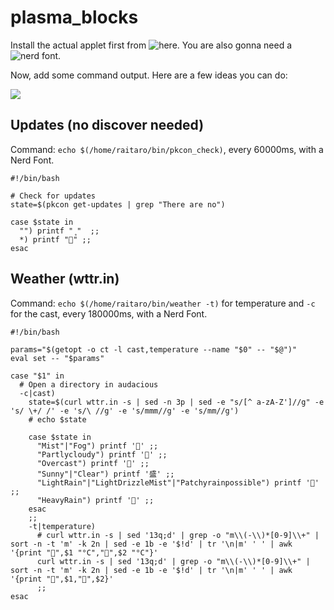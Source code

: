 # plasma_blocks

Install the actual applet first from ![here](https://github.com/Zren/plasma-applet-commandoutput). You are also gonna need a ![nerd font](https://github.com/ryanoasis/nerd-fonts).

Now, add some command output. Here are a few ideas you can do:

![](https://i.imgur.com/iVHAOL0.png)

## Updates (no discover needed)

Command: `echo $(/home/raitaro/bin/pkcon_check)`, every 60000ms, with a Nerd Font.

```
#!/bin/bash

# Check for updates
state=$(pkcon get-updates | grep "There are no")

case $state in
  "") printf "﮻"  ;;
  *) printf "" ;;
esac

```


## Weather (wttr.in)

Command: `echo $(/home/raitaro/bin/weather -t)` for temperature and `-c` for the cast, every 180000ms, with a Nerd Font.

```
#!/bin/bash

params="$(getopt -o ct -l cast,temperature --name "$0" -- "$@")"
eval set -- "$params"

case "$1" in
  # Open a directory in audacious
  -c|cast)
    state=$(curl wttr.in -s | sed -n 3p | sed -e "s/[^ a-zA-Z']//g" -e 's/ \+/ /' -e 's/\ //g' -e 's/mmm//g' -e 's/mm//g')
    # echo $state

    case $state in
      "Mist"|"Fog") printf '' ;;
      "Partlycloudy") printf '' ;;
      "Overcast") printf '' ;;
      "Sunny"|"Clear") printf '盛' ;;
      "LightRain"|"LightDrizzleMist"|"Patchyrainpossible") printf '' ;;
      "HeavyRain") printf '' ;;
    esac
    ;;
    -t|temperature)
      # curl wttr.in -s | sed '13q;d' | grep -o "m\\(-\\)*[0-9]\\+" | sort -n -t 'm' -k 2n | sed -e 1b -e '$!d' | tr '\n|m' ' ' | awk '{print "",$1 "°C","",$2 "°C"}'
      curl wttr.in -s | sed '13q;d' | grep -o "m\\(-\\)*[0-9]\\+" | sort -n -t 'm' -k 2n | sed -e 1b -e '$!d' | tr '\n|m' ' ' | awk '{print "",$1,"",$2}'
	  ;;
esac
```